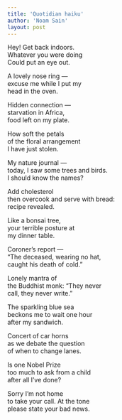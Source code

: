 ```yaml
---
title: 'Quotidian haiku'
author: 'Noam Sain'
layout: post
---
```


Hey! Get back indoors.  
Whatever you were doing  
Could put an eye out.

A lovely nose ring —  
excuse me while I put my  
head in the oven.

Hidden connection —  
starvation in Africa,  
food left on my plate.

How soft the petals  
of the floral arrangement  
I have just stolen.

My nature journal —  
today, I saw some trees and birds.  
I should know the names?

Add cholesterol  
then overcook and serve with bread:  
recipe revealed.

Like a bonsai tree,  
your terrible posture at  
my dinner table.

Coroner’s report —  
“The deceased, wearing no hat,  
caught his death of cold.”

Lonely mantra of  
the Buddhist monk: “They never  
call, they never write.”

The sparkling blue sea  
beckons me to wait one hour  
after my sandwich.

Concert of car horns  
as we debate the question  
of when to change lanes.

Is one Nobel Prize  
too much to ask from a child  
after all I’ve done?

Sorry I’m not home  
to take your call. At the tone  
please state your bad news.